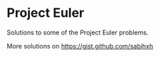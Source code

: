 # Project Euler
Solutions to some of the Project Euler problems. 

More solutions on https://gist.github.com/sabihxh
